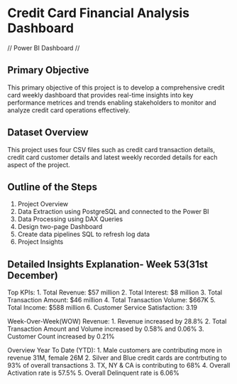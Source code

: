 # Credit Card Financial Analysis Dashboard
// Power BI Dashboard //

## Primary Objective
This primary objective of this project is to develop a comprehensive credit card weekly dashboard that provides real-time insights into key performance metrices and trends enabling stakeholders to monitor and analyze credit card operations effectively.

## Dataset Overview
This project uses four CSV files such as credit card transaction details, credit card customer details and latest weekly recorded details for each aspect of the project.

## Outline of the Steps
 1. Project Overview
 2. Data Extraction using PostgreSQL and connected to the Power BI
 3. Data Processing using DAX Queries
 4. Design two-page Dashboard 
 5. Create data pipelines SQL to refresh log data
 6. Project Insights
     
## Detailed Insights Explanation- Week 53(31st December)

   Top KPIs:
    1. Total Revenue: $57 million
    2. Total Interest: $8 million
    3. Total Transaction Amount: $46 million
    4. Total Transaction Volume: $667K
    5. Total Income: $588 million
    6. Customer Service Satisfaction: 3.19

   Week-Over-Week(WOW) Revenue:
    1. Revenue increased by 28.8%
    2. Total Transaction Amount and Volume increased by 0.58% and 0.06%
    3. Customer Count increased by 0.21%

   Overview Year To Date (YTD):
    1. Male customers are contributing more in revenue 31M, female 26M
    2. Silver and Blue credit cards are contrbuting to 93% of overall transactions
    3. TX, NY & CA is contributing to 68%
    4. Overall Activation rate is 57.5%
    5. Overall Delinquent rate is 6.06%
   
